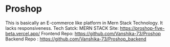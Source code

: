 # Proshop
This is basically an E-commerce like platform in Mern Stack Technology. It lacks responsiveness.
Tech Satck: MERN STACK
Site: https://proshop-five-beta.vercel.app/
Frontend Repo: https://github.com/Vanshika-73/Proshop
Backend Repo : https://github.com/Vanshika-73/Proshop_backend
